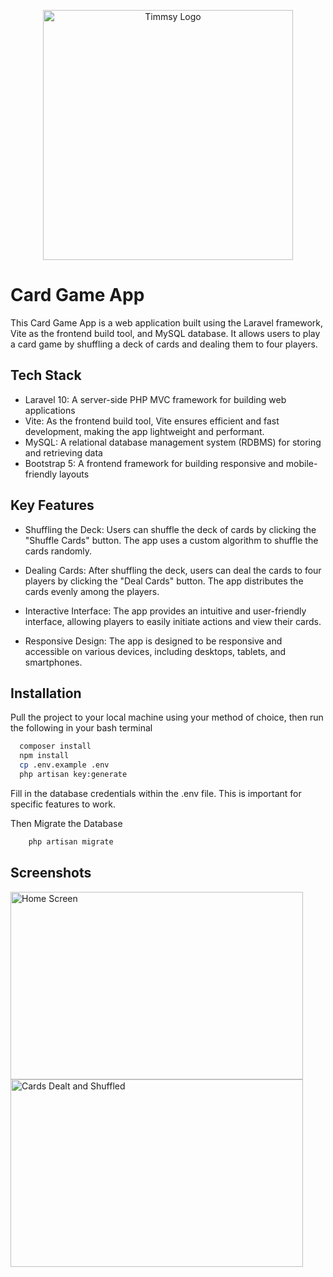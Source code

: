<p align="center"><img src="https://i.imgur.com/taSLpYM.png" width="400" alt="Timmsy Logo"></a></p>

# Card Game App

This Card Game App is a web application built using the Laravel framework, Vite as the frontend build tool, and MySQL database. It allows users to play a card game by shuffling a deck of cards and dealing them to four players.

## Tech Stack

- Laravel 10: A server-side PHP MVC framework for building web applications
- Vite: As the frontend build tool, Vite ensures efficient and fast development, making the app lightweight and performant.
- MySQL: A relational database management system (RDBMS) for storing and retrieving data
- Bootstrap 5: A frontend framework for building responsive and mobile-friendly layouts

## Key Features

- Shuffling the Deck: Users can shuffle the deck of cards by clicking the "Shuffle Cards" button. The app uses a custom algorithm to shuffle the cards randomly.

- Dealing Cards: After shuffling the deck, users can deal the cards to four players by clicking the "Deal Cards" button. The app distributes the cards evenly among the players.

- Interactive Interface: The app provides an intuitive and user-friendly interface, allowing players to easily initiate actions and view their cards.

- Responsive Design: The app is designed to be responsive and accessible on various devices, including desktops, tablets, and smartphones.

## Installation

Pull the project to your local machine using your method of choice, then run the following in your bash terminal

```bash
  composer install
  npm install
  cp .env.example .env
  php artisan key:generate
```

Fill in the database credentials within the .env file. This is important for specific features to work.

Then Migrate the Database

```bash
    php artisan migrate
```
    
## Screenshots

<img src="https://i.imgur.com/QPB79fM.png" alt="Home Screen" width="468" height="300">
<img src="https://i.imgur.com/PPjN3ws.png" alt="Cards Dealt and Shuffled" width="468" height="300">
